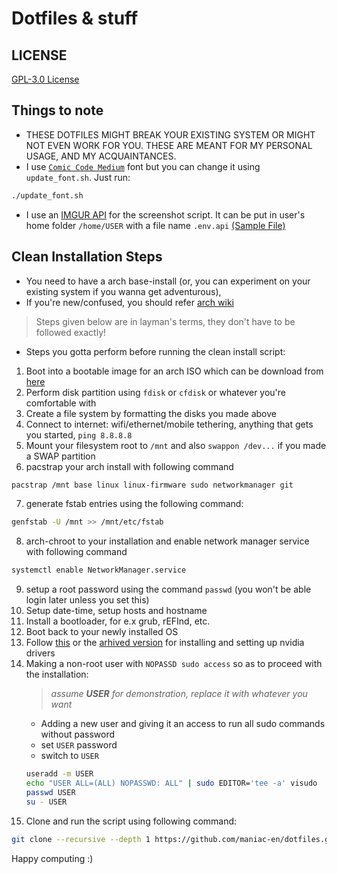 # Dotfiles & stuff

## LICENSE
[GPL-3.0 License](https://github.com/maniac-en/dotfiles/blob/main/LICENSE)

## Things to note
- THESE DOTFILES MIGHT BREAK YOUR EXISTING SYSTEM OR MIGHT NOT EVEN WORK FOR YOU. THESE ARE MEANT FOR MY PERSONAL USAGE, AND MY ACQUAINTANCES.
- I use [`Comic Code Medium`](https://tosche.net/fonts/comic-code) font but you can change it using `update_font.sh`. Just run:
```sh
./update_font.sh
```
- I use an [IMGUR API](https://apidocs.imgur.com/) for the screenshot script. It can be put in user's home folder `/home/USER` with a file name `.env.api` [(Sample File)](https://github.com/maniac-en/dotfiles/blob/gruvbox/dotfiles/sample_api_file)

## Clean Installation Steps
- You need to have a arch base-install (or, you can experiment on your existing system if you wanna get adventurous),
- If you're new/confused, you should refer [arch wiki](https://wiki.archlinux.org/title/installation_guide)
> Steps given below are in layman's terms, they don't have to be followed exactly!
- Steps you gotta perform before running the clean install script:
1. Boot into a bootable image for an arch ISO which can be download from [here](https://archlinux.org/download/)
2. Perform disk partition using `fdisk` or `cfdisk` or whatever you're comfortable with
3. Create a file system by formatting the disks you made above
4. Connect to internet: wifi/ethernet/mobile tethering, anything that gets you started, `ping 8.8.8.8`
5. Mount your filesystem root to `/mnt` and also `swappon /dev...` if you made a SWAP partition
6. pacstrap your arch install with following command
```sh
pacstrap /mnt base linux linux-firmware sudo networkmanager git
```
7. generate fstab entries using the following command:
```sh
genfstab -U /mnt >> /mnt/etc/fstab
```
8. arch-chroot to your installation and enable network manager service with following command
```sh
systemctl enable NetworkManager.service
```
9. setup a root password using the command `passwd` (you won't be able login later unless you set this)
10. Setup date-time, setup hosts and hostname
11. Install a bootloader, for e.x grub, rEFInd, etc.
12. Boot back to your newly installed OS
13. Follow [this](https://howto.lintel.in/install-nvidia-arch-linux/) or the [arhived version](http://web.archive.org/web/20210119174352/https://howto.lintel.in/install-nvidia-arch-linux/) for installing and setting up nvidia drivers
14. Making a non-root user with `NOPASSD sudo access` so as to proceed with the installation:
	> *assume **USER** for demonstration, replace it with whatever you want*
	- Adding a new user and giving it an access to run all sudo commands without password
	- set `USER` password
	- switch to `USER`
	```sh
	useradd -m USER
	echo "USER ALL=(ALL) NOPASSWD: ALL" | sudo EDITOR='tee -a' visudo
	passwd USER
	su - USER
	```
15. Clone and run the script using following command:
```sh
git clone --recursive --depth 1 https://github.com/maniac-en/dotfiles.git ~/.dotfiles && cd ~/.dotfiles && ./clean_install.sh
```

Happy computing :)
